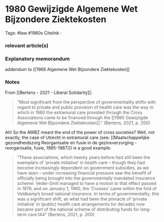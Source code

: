 # 1980 Gewijzigde Algemene Wet Bijzondere Ziektekosten
Tags: #law #1980s
Citelink :


### relevant article(s)

### Explanatory memorandum

addendum to [[1968 Algemene Wet Bijzondere Ziektekosten]]

### Notes

From [[Bertens - 2021 - Liberal Solidarity]]:

> “Most significant from the perspective of governmentality shifts with regard to private and public provision of health care was the way in which in 1980 the extramural care provided through the Cross Associations came to be financed through the [[1980 Gewijzigde Algemene Wet Bijzondere Ziektekosten]].” (Bertens, 2021, p. 200)

Ah! So the AWBZ meant the end of the power of cross societies?
		Well, not exactly, the case of Utrecht in extramural care (see: [[Maatschappelijke gezondheidszorg Reorganisatie en fusie in de gezinsverzorging - reorganisatie, fusie, 1985-1987]]) is a good example.

> “These associations, which twenty years before had still been the exemplars of ‘private initiative’ in health care – though they had become increasingly dependent on government subsidies, as we have seen – under increasing financial pressure saw the benefit of officially being brought into the governmentally mandated insurance scheme. Veder-Smit managed to have a motion to that effect passed in 1979, and on January 1, 1980, the ‘Crosses’ came within the fold of Veldkamp’s broad national insurance. In terms of governmentality, this was a significant shift, as what had been the pinnacle of ‘private initiative’ in (public) health care arrangements for decades now became part of the national scheme of distributing funds for long-term care.144” (Bertens, 2021, p. 200)